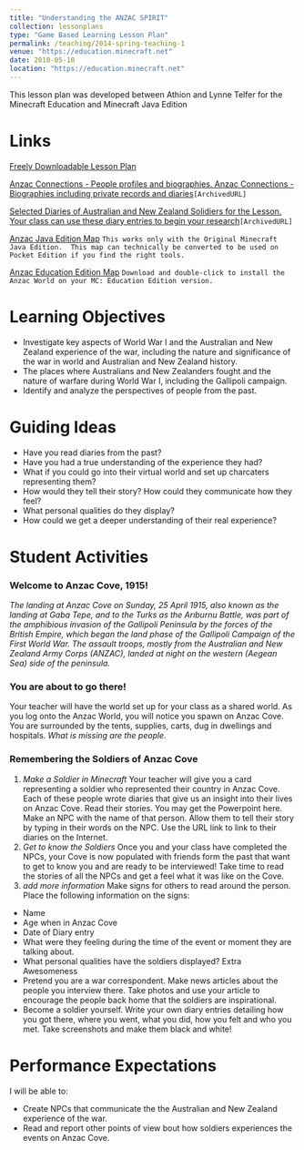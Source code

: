```yaml
---
title: "Understanding the ANZAC SPIRIT"
collection: lessonplans
type: "Game Based Learning Lesson Plan"
permalink: /teaching/2014-spring-teaching-1
venue: "https://education.minecraft.net"
date: 2018-05-10
location: "https://education.minecraft.net"
---
```


This lesson plan was developed between Athion and Lynne Telfer for the Minecraft Education and Minecraft Java Edition


Links
======

[Freely Downloadable Lesson Plan](http://archive.is/qTr3c#selection-2695.70-2695.188)

[Anzac Connections - People profiles and biographies.  Anzac Connections - Biographies including private records and diaries](https://web.archive.org/web/20170418015543/https://www.awm.gov.au/people/profiles/)`[ArchivedURL]`

[Selected Diaries of Australian and New Zealand Solidiers for the Lesson.  Your class can use these diary entries to begin your research](http://archive.fo/o1yGS)`[ArchivedURL]`

[Anzac Java Edition Map](/files/anzac-je.zip) `This works only with the Original Minecraft Java Edition.  This map can technically be converted to be used on Pocket Edition if you find the right tools.`

[Anzac Education Edition Map](/files/anzac-education.mcworld) `Download and double-click to install the Anzac World on your MC: Education Edition version.`

Learning Objectives
======
* Investigate key aspects of World War I and the Australian and New Zealand experience of the war, including the nature and significance of the war in world and Australian and New Zealand history.
* The places where Australians and New Zealanders fought and the nature of warfare during World War I, including the Gallipoli campaign.
* Identify and analyze the perspectives of people from the past.

Guiding Ideas
======
* Have you read diaries from the past?
* Have you had a true understanding of the experience they had?
* What if you could go into their virtual world and set up charcaters representing them?
* How would they tell their story? How could they communicate how they feel?
* What personal qualities do they display?
* How could we get a deeper understanding of their real experience?

Student Activities
======
### Welcome to Anzac Cove, 1915!
*The landing at Anzac Cove on Sunday, 25 April 1915, also known as the landing at Gaba Tepe, and to the Turks as the Arıburnu Battle, was part of the amphibious invasion of the Gallipoli Peninsula by the forces of the British Empire, which began the land phase of the Gallipoli Campaign of the First World War. The assault troops, mostly from the Australian and New Zealand Army Corps (ANZAC), landed at night on the western (Aegean Sea) side of the peninsula.*

### You are about to go there!

Your teacher will have the world set up for your class as a shared world. As you log onto the Anzac World, you will notice you spawn on Anzac Cove. You are surrounded by the tents, supplies, carts, dug in dwellings and hospitals. *What is missing are the people.*

### Remembering the Soldiers of Anzac Cove

1. *Make a Soldier in Minecraft*
  Your teacher will give you a card representing a soldier who represented their country in Anzac Cove. Each of these people wrote diaries that give us an insight into their lives on Anzac Cove. Read their stories. You may get the Powerpoint here. Make an NPC with the name of that person. Allow them to tell their story by typing in their words on the NPC. Use the URL link to link to their diaries on the Internet.
2. *Get to know the Soldiers*
  Once you and your class have completed the NPCs, your Cove is now populated with friends form the past that want to get to know you and are ready to be interviewed! Take time to read the stories of all the NPCs and get a feel what it was like on the Cove.
3. *add more information*
  Make signs for others to read around the person.
  Place the following information on the signs:
  * Name
  * Age when in Anzac Cove
  * Date of Diary entry
  * What were they feeling during the time of the event or moment they are talking about.
  * What personal qualities have the soldiers displayed?
  Extra Awesomeness
  * Pretend you are a war correspondent.  Make news articles about the people you interview there. Take photos and use your article to encourage the people back home that the soldiers are inspirational.
  * Become a soldier yourself. Write your own diary entries detailing how you got there, where you went, what you did, how you felt and who you met. Take screenshots and make them black and white!

Performance Expectations
======
I will be able to:
* Create NPCs that communicate the  the Australian and New Zealand experience of the war.
* Read and report other points of view bout how soldiers experiences the events on Anzac Cove.
